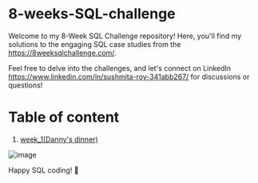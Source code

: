 # 8-weeks-SQL-challenge

Welcome to my 8-Week SQL Challenge repository! Here, you'll find my solutions to the engaging SQL case studies from the https://8weeksqlchallenge.com/.

Feel free to delve into the challenges, and let's connect on LinkedIn https://www.linkedin.com/in/sushmita-roy-341abb267/ for discussions or questions!

# Table of content
1. [week_1(Danny's dinner)
](https://github.com/roysushmita/8-weeks-SQL-challenge/tree/main/case%20study_1
)

![image](https://github.com/roysushmita/8-weeks-SQL-challenge/assets/129031314/a73d25bd-eab7-4477-ab67-e04b1572a36d)


Happy SQL coding! 🚀
